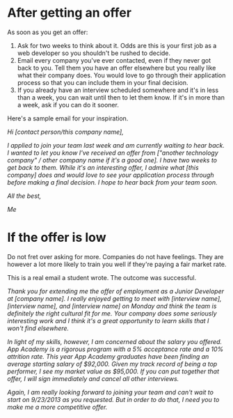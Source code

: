# After getting an offer

 As soon as you get an offer:
1. Ask for two weeks to think about it. Odds are this is your first job as a web developer so you shouldn't be rushed to decide.
2. Email every company you've ever contacted, even if they never got back to you. Tell them you have an offer elsewhere but you really like what their company does. You would love to go through their application process so that you can include them in your final decision.
3. If you already have an interview scheduled somewhere and it's in less than a week, you can wait until then to let them know. If it's in more than a week, ask if you can do it sooner.


Here's a sample email for your inspiration.

*Hi [contact person/this company name],*

*I applied to join your team last week and am currently waiting to hear back. I wanted to let you know I've received an offer from ["another technology company" / other company name if it's a good one]. I have two weeks to get back to them. While it's an interesting offer, I admire what [this company] does and would love to see your application process through before making a final decision. I hope to hear back from your team soon.*


*All the best,*

*Me*


# If the offer is low

Do not fret over asking for more. Companies do not have feelings. They are however a lot more likely to train you well if they're paying a fair market rate.

This is a real email a student wrote. The outcome was successful.

*Thank you for extending me the offer of employment as a Junior  Developer at [company name].  I really enjoyed getting to meet with [interview name], [interview name], and [interview name] on Monday and think the team is definitely the right cultural fit for me.  Your company does some seriously interesting work and I think it's a great opportunity to learn skills that I won't find elsewhere.*

*In light of my skills, however, I am concerned about the salary you offered. App Academy is a rigorous program with a 5% acceptance rate and a 10% attrition rate.  This year App Academy graduates have been finding an average starting salary of $92,000. Given my track record of being a top performer, I see my market value as $95,000.  If you can put together that offer, I will sign immediately and cancel all other interviews.*

*Again, I am really looking forward to joining your team and can't wait to start on 9/23/2013 as you requested.  But in order to do that, I need you to make me a more competitive offer.*
